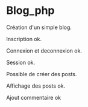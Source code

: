 # Blog_php

Création d'un simple blog. 

Inscription ok.

Connexion et deconnexion ok.

Session ok.

Possible de créer des posts.

Affichage des posts ok.

Ajout commentaire ok
